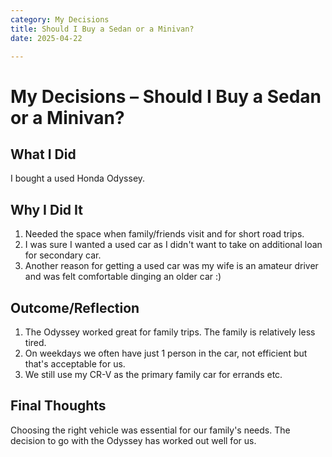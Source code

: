 ```yaml
---
category: My Decisions
title: Should I Buy a Sedan or a Minivan?
date: 2025-04-22

---
```


# My Decisions – Should I Buy a Sedan or a Minivan?

## What I Did
I bought a used Honda Odyssey.

## Why I Did It
1. Needed the space when family/friends visit and for short road trips.
2. I was sure I wanted a used car as I didn't want to take on additional loan for secondary car.
3. Another reason for getting a used car was my wife is an amateur driver and was felt comfortable dinging an older car :)

## Outcome/Reflection
1. The Odyssey worked great for family trips. The family is relatively less tired.
2. On weekdays we often have just 1 person in the car, not efficient but that's acceptable for us.
3. We still use my CR-V as the primary family car for errands etc.

## Final Thoughts
Choosing the right vehicle was essential for our family's needs. The decision to go with the Odyssey has worked out well for us. 